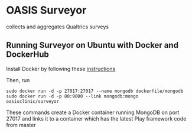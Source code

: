 # OASIS Surveyor
collects and aggregates Qualtrics surveys

Running Surveyor on Ubuntu with Docker and DockerHub
---------------
Install Docker by following these [instructions](https://docs.docker.com/installation/ubuntulinux/)

Then, run
```
sudo docker run -d -p 27017:27017 --name mongodb dockerfile/mongodb 
sudo docker run -d -p 80:9000 --link mongodb:mongo oasisclinic/surveyor
```
These commands create a Docker container running MongoDB on port 27017 and links it to a container which has the latest Play framework code from master